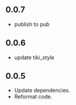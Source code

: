 ## 0.0.7

* publish to pub

## 0.0.6

* update tiki_style

## 0.0.5

* Update dependencies.
* Reformat code.
